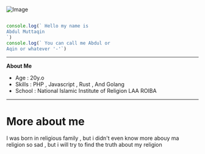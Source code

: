 ![Image](https://raw.githubusercontent.com/fdciabdul/fdciabdul/master/tenor.gif)

```javascript

console.log(` Hello my name is 
Abdul Muttaqin
`)
console.log(` You can call me Abdul or 
Aqin or whatever '-'`)
```
___

**About Me**

- Age : 20y.o
- Skills : PHP , Javascript , Rust , And Golang
- School : National Islamic Institute of Religion 
           LAA ROIBA 
___
# More about me 

I was born in religious family , but
i didn't even know more abouy ma religion
so sad , but i will try to find the truth about
my religion
